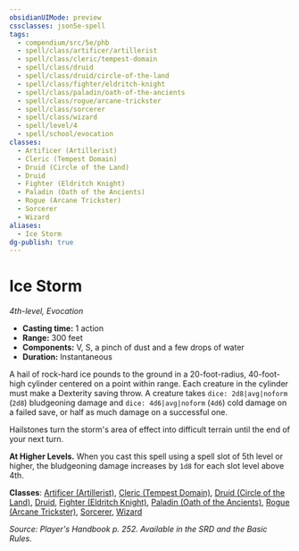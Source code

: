 ```yaml
---
obsidianUIMode: preview
cssclasses: json5e-spell
tags:
  - compendium/src/5e/phb
  - spell/class/artificer/artillerist
  - spell/class/cleric/tempest-domain
  - spell/class/druid
  - spell/class/druid/circle-of-the-land
  - spell/class/fighter/eldritch-knight
  - spell/class/paladin/oath-of-the-ancients
  - spell/class/rogue/arcane-trickster
  - spell/class/sorcerer
  - spell/class/wizard
  - spell/level/4
  - spell/school/evocation
classes:
  - Artificer (Artillerist)
  - Cleric (Tempest Domain)
  - Druid (Circle of the Land)
  - Druid
  - Fighter (Eldritch Knight)
  - Paladin (Oath of the Ancients)
  - Rogue (Arcane Trickster)
  - Sorcerer
  - Wizard
aliases:
  - Ice Storm
dg-publish: true
---
```

# Ice Storm
*4th-level, Evocation*  

- **Casting time:** 1 action
- **Range:** 300 feet
- **Components:** V, S, a pinch of dust and a few drops of water
- **Duration:** Instantaneous

A hail of rock-hard ice pounds to the ground in a 20-foot-radius, 40-foot-high cylinder centered on a point within range. Each creature in the cylinder must make a Dexterity saving throw. A creature takes `dice: 2d8|avg|noform` (`2d8`) bludgeoning damage and `dice: 4d6|avg|noform` (`4d6`) cold damage on a failed save, or half as much damage on a successful one.

Hailstones turn the storm's area of effect into difficult terrain until the end of your next turn.

**At Higher Levels.** When you cast this spell using a spell slot of 5th level or higher, the bludgeoning damage increases by `1d8` for each slot level above 4th.

**Classes**: [Artificer (Artillerist)](/Admin/CLI/classes/artificer-artillerist-tce.md), [Cleric (Tempest Domain)](/Admin/CLI/classes/cleric-tempest-domain.md), [Druid (Circle of the Land)](/Admin/CLI/classes/druid-circle-of-the-land.md), [Druid](/Admin/CLI/classes/druid.md), [Fighter (Eldritch Knight)](/Admin/CLI/classes/fighter-eldritch-knight.md), [Paladin (Oath of the Ancients)](/Admin/CLI/classes/paladin-oath-of-the-ancients.md), [Rogue (Arcane Trickster)](/Admin/CLI/classes/rogue-arcane-trickster.md), [Sorcerer](/Admin/CLI/classes/sorcerer.md), [Wizard](/Admin/CLI/classes/wizard.md)

*Source: Player's Handbook p. 252. Available in the SRD and the Basic Rules.*